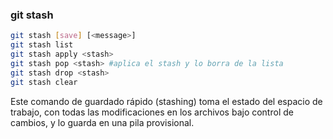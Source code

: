 ###  git stash

```bash
git stash [save] [<message>]
git stash list
git stash apply <stash>
git stash pop <stash> #aplica el stash y lo borra de la lista
git stash drop <stash>
git stash clear
```

Este comando de guardado rápido (stashing) toma el estado del espacio de trabajo, con todas las modificaciones en los archivos bajo control de cambios, y lo guarda en una pila provisional.